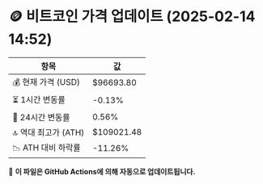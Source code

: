 # 🪙 비트코인 가격 업데이트 (2025-02-14 14:52)

| 항목                | 값 |
|--------------------|----------------|
| 💰 현재 가격 (USD) | $96693.80 |
| ⏳ 1시간 변동률    | -0.13% |
| 📆 24시간 변동률   | 0.56% |
| 🔝 역대 최고가 (ATH) | $109021.48 |
| 📉 ATH 대비 하락률 | -11.26% |

🔄 **이 파일은 GitHub Actions에 의해 자동으로 업데이트됩니다.**
